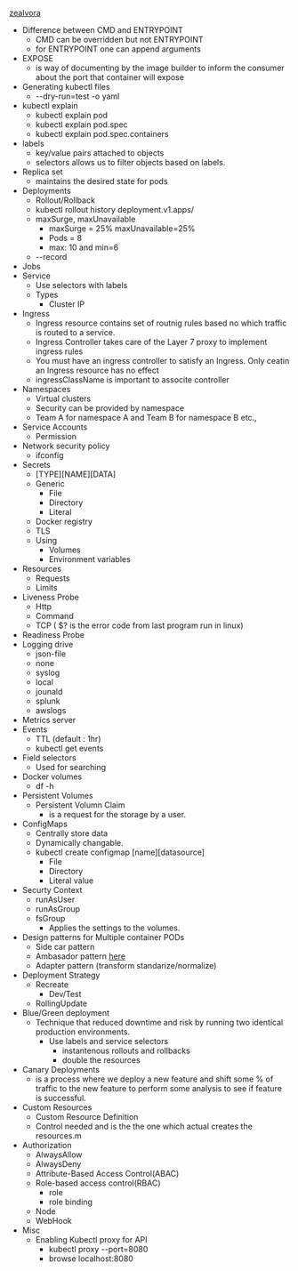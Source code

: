 [zealvora](https://github.com/zealvora/certified-kubernetes-administrator)

* Difference between CMD and ENTRYPOINT
  * CMD can be overridden but not ENTRYPOINT
  * for ENTRYPOINT one can append arguments
* EXPOSE
  * is way of documenting by the image builder to inform the consumer about the port that container will expose
* Generating kubectl files
  * --dry-run=test -o yaml
* kubectl explain
  * kubectl explain pod 
  * kubectl explain pod.spec
  * kubectl explain pod.spec.containers
* labels
  * key/value pairs attached to objects
  * selectors allows us to filter objects based on labels.
* Replica set
  * maintains the desired state for pods
* Deployments
  * Rollout/Rollback
  * kubectl rollout history deployment.v1.apps/<depname>
  * maxSurge, maxUnavailable
    * maxSurge = 25% maxUnavailable=25%
    * Pods = 8
    * max: 10 and min=6
  * --record
* Jobs
* Service
  * Use selectors with labels
  * Types
    * Cluster IP
* Ingress
  * Ingress resource contains set of routnig rules based no which traffic is routed to a service.
  * Ingress Controller takes care of the Layer 7 proxy to implement ingress rules
  *  You must have an ingress controller to satisfy an Ingress. Only ceatin an Ingress resource has no effect
  * ingressClassName is important to associte controller
* Namespaces
  * Virtual clusters
  * Security can be provided by namespace
  * Team A for namespace A and Team B for namespace B etc.,
* Service Accounts
  * Permission
* Network security policy
  * ifconfig
* Secrets
  * [TYPE][NAME][DATA]
  * Generic
    * File
    * Directory
    * Literal
  * Docker registry
  * TLS
  * Using
    * Volumes
    * Environment variables
* Resources
  * Requests
  * Limits 
* Liveness Probe
  * Http
  * Command
  * TCP
( $? is the error code from last program run in linux)
* Readiness Probe
* Logging drive
  * json-file
  * none
  * syslog
  * local
  * jounald
  * splunk
  * awslogs
* Metrics server
* Events
  * TTL (default : 1hr)
  * kubectl get events
* Field selectors
  * Used for searching
* Docker volumes
  * df -h 
* Persistent Volumes
  * Persistent Volumn Claim
    * is a request for the storage by a user.
* ConfigMaps
  * Centrally store data
  * Dynamically changable.
  * kubectl create configmap [name][datasource]
    * File
    * Directory
    * Literal value
* Securty Context
  * runAsUser
  * runAsGroup
  * fsGroup
    * Applies the settings to the volumes.
* Design patterns for Multiple container PODs
  * Side car pattern
  * Ambasador pattern [here](https://learn.microsoft.com/en-us/azure/architecture/patterns/ambassador)
  * Adapter pattern (transform standarize/normalize)
* Deployment Strategy  
  * Recreate
    * Dev/Test
  * RollingUpdate
* Blue/Green deployment
  * Technique that reduced downtime and risk by running two identical production environments.
    * Use labels and service selectors
      * instantenous rollouts and rollbacks
      * double the resources
* Canary Deployments
  * is a process where we deploy a new feature and shift some % of traffic to the new feature to perform some analysis to see if feature is successful.
* Custom Resources
  * Custom Resource Definition
  * Control needed and is the the one which actual creates the resources.m  
* Authorization
  * AlwaysAllow
  * AlwaysDeny
  * Attribute-Based Access Control(ABAC)
  * Role-based access control(RBAC)
    * role
    * role binding
  * Node
  * WebHook
* Misc
  * Enabling Kubectl proxy for API
    * kubectl proxy --port=8080
    * browse localhost:8080




